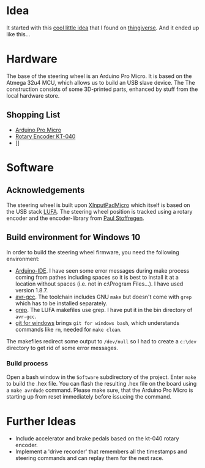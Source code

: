 # Idea

It started with this [cool little idea](https://www.thingiverse.com/thing:3049220) that I found on [thingiverse](https://www.thingiverse.com). And it ended up like this...

# Hardware

The base of the steering wheel is an Arduino Pro Micro. It is based on the Atmega 32u4 MCU, which allows us to build an USB slave device. The 
The construction consists of some 3D-printed parts, enhanced by stuff from the local hardware store.

## Shopping List
* [Arduino Pro Micro]()
* [Rotary Encoder KT-040]()
* []

# Software

## Acknowledgements

The steering wheel is built upon [XInputPadMicro](https://github.com/bootsector/XInputPadMicro) which itself is based on the USB stack [LUFA](http://www.fourwalledcubicle.com/LUFA.php). 
The steering wheel position is tracked using a rotary encoder and the encoder-library from [Paul Stoffregen](https://github.com/PaulStoffregen/Encoder).

## Build environment for Windows 10

In order to build the steering wheel firmware, you need the following environment:
* [Arduino-IDE](https://www.arduino.cc/en/Main/Software). I have seen some error messages during make process coming from pathes including spaces so it is best to install it at a location without spaces (i.e. not in c:\Program Files\...). I have used version 1.8.7.
* [avr-gcc](http://gnutoolchains.com/avr/). The toolchain includes GNU `make` but doesn't come with `grep` which has to be installed separately.
* [grep](http://gnuwin32.sourceforge.net/packages/grep.htm). The LUFA makefiles use grep. I have put it in the bin directory of `avr-gcc`.
* [git for windows](https://git-scm.com/download/win) brings `git for windows bash`, which understands commands like `rm`, needed for `make clean`.

The makefiles redirect some output to `/dev/null` so I had to create a `c:\dev` directory to get rid of some error messages.

### Build process
Open a bash window in the `Software` subdirectory of the project. Enter `make` to build the .hex file. 
You can flash the resulting .hex file on the board using a `make avrdude` command. Please make sure, that the Arduino Pro Micro is starting up from reset immediately before issueing the command.

# Further Ideas
* Include accelerator and brake pedals based on the kt-040 rotary encoder.
* Implement a 'drive recorder' that remembers all the timestamps and steering commands and can replay them for the next race. 

